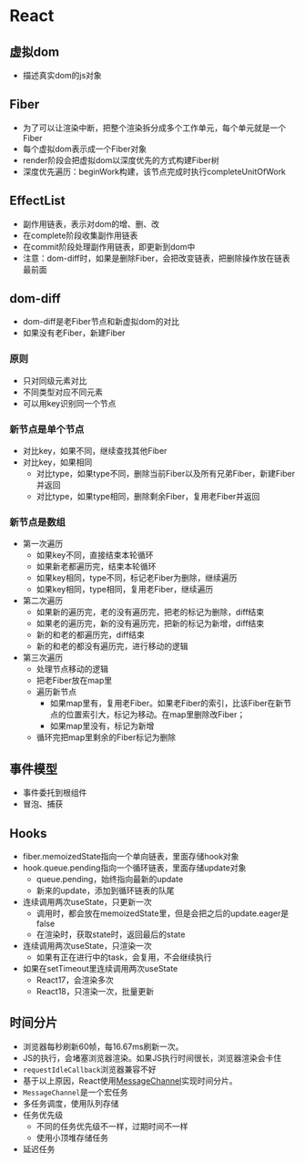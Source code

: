 # React
## 虚拟dom
* 描述真实dom的js对象
## Fiber
* 为了可以让渲染中断，把整个渲染拆分成多个工作单元，每个单元就是一个Fiber
* 每个虚拟dom表示成一个Fiber对象
* render阶段会把虚拟dom以深度优先的方式构建Fiber树
* 深度优先遍历：beginWork构建，该节点完成时执行completeUnitOfWork
## EffectList
* 副作用链表，表示对dom的增、删、改
* 在complete阶段收集副作用链表
* 在commit阶段处理副作用链表，即更新到dom中
* 注意：dom-diff时，如果是删除Fiber，会把改变链表，把删除操作放在链表最前面 
## dom-diff
* dom-diff是老Fiber节点和新虚拟dom的对比
* 如果没有老Fiber，新建Fiber
### 原则
* 只对同级元素对比
* 不同类型对应不同元素
* 可以用key识别同一个节点
### 新节点是单个节点
* 对比key，如果不同，继续查找其他Fiber
* 对比key，如果相同
    * 对比type，如果type不同，删除当前Fiber以及所有兄弟Fiber，新建Fiber并返回
    * 对比type，如果type相同，删除剩余Fiber，复用老Fiber并返回
### 新节点是数组
* 第一次遍历
    * 如果key不同，直接结束本轮循环
    * 如果新老都遍历完，结束本轮循环
    * 如果key相同，type不同，标记老Fiber为删除，继续遍历
    * 如果key相同，type相同，复用老Fiber，继续遍历
* 第二次遍历
    * 如果新的遍历完，老的没有遍历完，把老的标记为删除，diff结束
    * 如果老的遍历完，新的没有遍历完，把新的标记为新增，diff结束
    * 新的和老的都遍历完，diff结束
    * 新的和老的都没有遍历完，进行移动的逻辑
* 第三次遍历
    * 处理节点移动的逻辑
    * 把老Fiber放在map里
    * 遍历新节点
        * 如果map里有，复用老Fiber。如果老Fiber的索引，比该Fiber在新节点的位置索引大，标记为移动。在map里删除改Fiber；
        * 如果map里没有，标记为新增
    * 循环完把map里剩余的Fiber标记为删除
## 事件模型
* 事件委托到根组件
* 冒泡、捕获
## Hooks
* fiber.memoizedState指向一个单向链表，里面存储hook对象
* hook.queue.pending指向一个循环链表，里面存储update对象
    * queue.pending，始终指向最新的update
    * 新来的update，添加到循环链表的队尾
* 连续调用两次useState，只更新一次
    * 调用时，都会放在memoizedState里，但是会把之后的update.eager是false
    * 在渲染时，获取state时，返回最后的state
* 连续调用两次useState，只渲染一次
    * 如果有正在进行中的task，会复用，不会继续执行
* 如果在setTimeout里连续调用两次useState
    * React17，会渲染多次
    * React18，只渲染一次，批量更新
## 时间分片
* 浏览器每秒刷新60帧，每16.67ms刷新一次。
* JS的执行，会堵塞浏览器渲染。如果JS执行时间很长，浏览器渲染会卡住
* `requestIdleCallback`浏览器兼容不好
* 基于以上原因，React使用[MessageChannel](https://developer.mozilla.org/zh-CN/docs/Web/API/MessageChannel)实现时间分片。
* `MessageChannel`是一个宏任务
* 多任务调度，使用队列存储
* 任务优先级
    * 不同的任务优先级不一样，过期时间不一样
    * 使用小顶堆存储任务
* 延迟任务